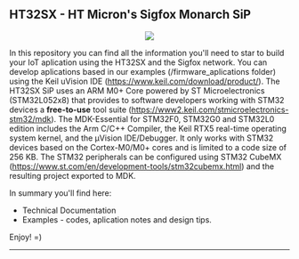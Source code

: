 ## HT32SX - HT Micron's Sigfox Monarch SiP
<div align="center">
  <img src="https://encrypted-tbn0.gstatic.com/images?q=tbn:ANd9GcSesenrhZDRBpVRdUHpQ5ouT6wUTu0t0zaYtSI5GZqXJjGc2tor4Q&s">
</div>

In this repository you can find all the information you'll need to star to build your IoT aplication using the HT32SX and the Sigfox network. You can develop aplications based in our examples (/firmware_aplications folder) using the Keil uVision IDE (https://www.keil.com/download/product/). The HT32SX SiP uses an ARM M0+ Core powered by ST Microelectronics (STM32L052x8) that provides to software developers working with STM32 devices a **free-to-use** tool suite (https://www2.keil.com/stmicroelectronics-stm32/mdk). The MDK-Essential for STM32F0, STM32G0 and STM32L0 edition includes the Arm C/C++ Compiler, the Keil RTX5 real-time operating system kernel, and the µVision IDE/Debugger. It only works with STM32 devices based on the Cortex-M0/M0+ cores and is limited to a code size of 256 KB. The STM32 peripherals can be configured using STM32 CubeMX (https://www.st.com/en/development-tools/stm32cubemx.html) and the resulting project exported to MDK.



In summary you'll find here:
*  Technical Documentation
*  Examples - codes, aplication notes and design tips.
 
Enjoy! =)

---
